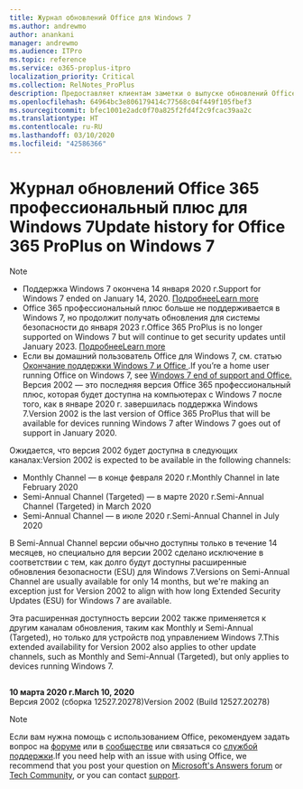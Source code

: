 ```yaml
---
title: Журнал обновлений Office для Windows 7
ms.author: andrewmo
author: anankani
manager: andrewmo
ms.audience: ITPro
ms.topic: reference
ms.service: o365-proplus-itpro
localization_priority: Critical
ms.collection: RelNotes_ProPlus
description: Предоставляет клиентам заметки о выпуске обновлений Office 365 профессиональный плюс для Windows 7
ms.openlocfilehash: 64964bc3e806179414c77568c04f449f105fbef3
ms.sourcegitcommit: bfec1001e2adc0f70a825f2fd4f2c9fcac39aa2c
ms.translationtype: HT
ms.contentlocale: ru-RU
ms.lasthandoff: 03/10/2020
ms.locfileid: "42586366"
---
```

# <a name="update-history-for-office-365-proplus-on-windows-7"></a><span data-ttu-id="f1c53-103">Журнал обновлений Office 365 профессиональный плюс для Windows 7</span><span class="sxs-lookup"><span data-stu-id="f1c53-103">Update history for Office 365 ProPlus on Windows 7</span></span> 

 > [!NOTE]
>
>- <span data-ttu-id="f1c53-104">Поддержка Windows 7 окончена 14 января 2020 г.</span><span class="sxs-lookup"><span data-stu-id="f1c53-104">Support for Windows 7 ended on January 14, 2020.</span></span> [<span data-ttu-id="f1c53-105">Подробнее</span><span class="sxs-lookup"><span data-stu-id="f1c53-105">Learn more</span></span>](https://www.microsoft.com/microsoft-365/windows/end-of-windows-7-support?rtc=1)
>- <span data-ttu-id="f1c53-106">Office 365 профессиональный плюс больше не поддерживается в Windows 7, но продолжит получать обновления для системы безопасности до января 2023 г.</span><span class="sxs-lookup"><span data-stu-id="f1c53-106">Office 365 ProPlus is no longer supported on Windows 7 but will continue to get security updates until January 2023.</span></span> [<span data-ttu-id="f1c53-107">Подробнее</span><span class="sxs-lookup"><span data-stu-id="f1c53-107">Learn more</span></span>](https://docs.microsoft.com/DeployOffice/windows-7-support)
>- <span data-ttu-id="f1c53-108">Если вы домашний пользователь Office для Windows 7, см. статью [Окончание поддержки Windows 7 и Office ](https://support.office.com/en-us/article/windows-7-end-of-support-and-office-78f20fab-b57b-44d7-8368-06a8493f3cb9?ui=en-US&rs=en-US&ad=US).</span><span class="sxs-lookup"><span data-stu-id="f1c53-108">If you’re a home user running Office on Windows 7, see [Windows 7 end of support and Office.](https://support.office.com/en-us/article/windows-7-end-of-support-and-office-78f20fab-b57b-44d7-8368-06a8493f3cb9?ui=en-US&rs=en-US&ad=US)</span></span>
<span data-ttu-id="f1c53-109">Версия 2002 — это последняя версия Office 365 профессиональный плюс, которая будет доступна на компьютерах с Windows 7 после того, как в январе 2020 г. завершилась поддержка Windows 7.</span><span class="sxs-lookup"><span data-stu-id="f1c53-109">Version 2002 is the last version of Office 365 ProPlus that will be available for devices running Windows 7 after Windows 7 goes out of support in January 2020.</span></span>  

<span data-ttu-id="f1c53-110">Ожидается, что версия 2002 будет доступна в следующих каналах:</span><span class="sxs-lookup"><span data-stu-id="f1c53-110">Version 2002 is expected to be available in the following channels:</span></span>
- <span data-ttu-id="f1c53-111">Monthly Channel — в конце февраля 2020 г.</span><span class="sxs-lookup"><span data-stu-id="f1c53-111">Monthly Channel in late February 2020</span></span>
- <span data-ttu-id="f1c53-112">Semi-Annual Channel (Targeted) — в марте 2020 г.</span><span class="sxs-lookup"><span data-stu-id="f1c53-112">Semi-Annual Channel (Targeted) in March 2020</span></span>
- <span data-ttu-id="f1c53-113">Semi-Annual Channel — в июле 2020 г.</span><span class="sxs-lookup"><span data-stu-id="f1c53-113">Semi-Annual Channel in July 2020</span></span>

<span data-ttu-id="f1c53-114">В Semi-Annual Channel версии обычно доступны только в течение 14 месяцев, но специально для версии 2002 сделано исключение в соответствии с тем, как долго будут доступны расширенные обновления безопасности (ESU) для Windows 7.</span><span class="sxs-lookup"><span data-stu-id="f1c53-114">Versions on Semi-Annual Channel are usually available for only 14 months, but we're making an exception just for Version 2002 to align with how long Extended Security Updates (ESU) for Windows 7 are available.</span></span>

<span data-ttu-id="f1c53-115">Эта расширенная доступность версии 2002 также применяется к другим каналам обновления, таким как Monthly и Semi-Annual (Targeted), но только для устройств под управлением Windows 7.</span><span class="sxs-lookup"><span data-stu-id="f1c53-115">This extended availability for Version 2002 also applies to other update channels, such as Monthly and Semi-Annual (Targeted), but only applies to devices running Windows 7.</span></span>

##


[//]: # (НЕ УДАЛЯТЬ)

<span data-ttu-id="f1c53-117">**10 марта 2020 г.**</span><span class="sxs-lookup"><span data-stu-id="f1c53-117">**March 10, 2020**</span></span><br/>
<span data-ttu-id="f1c53-118">Версия 2002 (сборка 12527.20278)</span><span class="sxs-lookup"><span data-stu-id="f1c53-118">Version 2002 (Build 12527.20278)</span></span><br/>




> [!NOTE]
> <span data-ttu-id="f1c53-119">Если вам нужна помощь с использованием Office, рекомендуем задать вопрос на [форуме](https://answers.microsoft.com/) или в [сообществе](https://techcommunity.microsoft.com/) или связаться со [службой поддержки](https://support.microsoft.com/contactus).</span><span class="sxs-lookup"><span data-stu-id="f1c53-119">If you need help with an issue with using Office, we recommend that you post your question on [Microsoft's Answers forum](https://answers.microsoft.com/) or [Tech Community](https://techcommunity.microsoft.com/), or you can contact [support](https://support.microsoft.com/contactus).</span></span>
